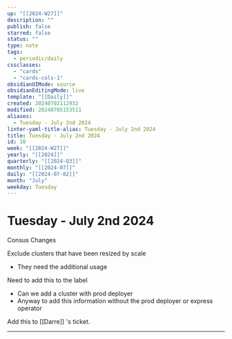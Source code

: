 ```yaml
---
up: "[[2024-W27]]"
description: ""
publish: false
starred: false
status: ""
type: note
tags:
  - periodic/daily
cssclasses:
  - "cards"
  - "cards-cols-1"
obsidianUIMode: source
obsidianEditingMode: live
template: "[[Daily]]"
created: 20240702112932
modified: 20240705153511
aliases:
  - Tuesday - July 2nd 2024
linter-yaml-title-alias: Tuesday - July 2nd 2024
title: Tuesday - July 2nd 2024
id: 10
week: "[[2024-W27]]"
yearly: "[[2024]]"
quarterly: "[[2024-Q3]]"
monthly: "[[2024-07]]"
daily: "[[2024-07-02]]"
month: "July"
weekday: Tuesday
---
```


# Tuesday - July 2nd 2024

Consus Changes

Exclude clusters that have been resized by scale

- They need the additional usage

Need to add this to the label

- Can we add a cluster with prod deployer
- Anyway to add this information without the prod deployer or express operator

Add this to [[Darre]] 's ticket.

---
